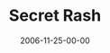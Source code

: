 ---
layout: message
category: message
series: "The Joneses"
title: "Secret Rash"
date: 2006-11-25-00-00
message_id: 41
audio: "http://s3.amazonaws.com/crossroads-media/message/audio/The_Joneses_4_Secret_Rash_11-26-06_Tome.mp3"
audio-duration: "40:26"
explicit: false
---